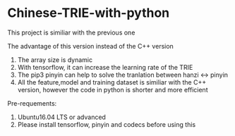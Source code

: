 # Chinese-TRIE-with-python
This project is similiar with the previous one

The advantage of this version instead of the C++ version
1. The array size is dynamic
2. With tensorflow, it can increase the learning rate of the TRIE
3. The pip3 pinyin can help to solve the tranlation between hanzi <-> pinyin
4. All the feature,model and training dataset is similiar with the C++ version, however the code in python is shorter and more efficient

Pre-requements:
1. Ubuntu16.04 LTS or advanced
2. Please install tensorflow, pinyin and codecs before using this
